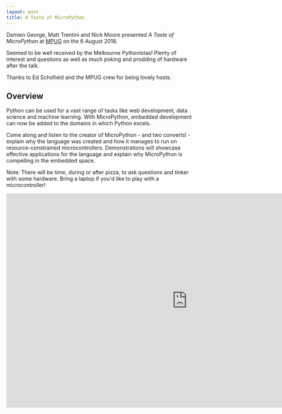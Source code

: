 ```yaml
---
layout: post
title: A Taste of MicroPython
---
```

Damien George, Matt Trentini and Nick Moore presented _A Taste of MicroPython_ at [MPUG](https://wiki.python.org/moin/MelbournePUG) on the 6 August 2018. 

Seemed to be well received by the Melbourne Pythonistas! Plenty of interest and questions as well as much poking and prodding of hardware after the talk. 

Thanks to Ed Schofield and the MPUG crew for being lovely hosts.

## Overview
Python can be used for a vast range of tasks like web development, data science and machine learning. With MicroPython, embedded development can now be added to the domains in which Python excels.

Come along and listen to the creator of MicroPython - and two converts! - explain why the language was created and how it manages to run on resource-constrained microcontrollers. Demonstrations will showcase effective applications for the language and explain why MicroPython is compelling in the embedded space.

Note: There will be time, during or after pizza, to ask questions and tinker with some hardware. Bring a laptop if you'd like to play with a microcontroller!

<iframe width="960" height="569" src="https://www.youtube.com/embed/eIo5OLSGESo" frameborder="0" allow="autoplay; encrypted-media" allowfullscreen></iframe>
